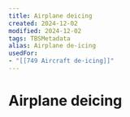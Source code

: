 ```yaml
---
title: Airplane deicing
created: 2024-12-02
modified: 2024-12-02
tags: TBSMetadata
alias: Airplane de-icing
usedFor:
- "[[749 Aircraft de-icing]]"
---
```

# Airplane deicing
